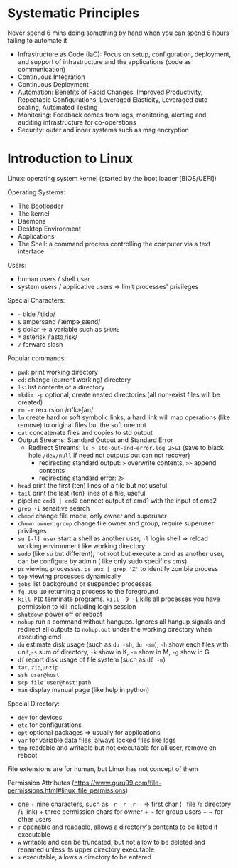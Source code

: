 # Systematic Principles

Never spend 6 mins doing something by hand when you can spend 6 hours failing to automate it

- Infrastructure as Code (IaC): Focus on setup, configuration, deployment, and support of infrastructure and the applications (code as communication)
- Continuous Integration
- Continuous Deployment
- Automation: Benefits of Rapid Changes, Improved Productivity, Repeatable Configurations, Leveraged Elasticity, Leveraged auto scaling, Automated Testing
- Monitoring: Feedback comes from logs, monitoring, alerting and auditing infrastructure for co-operations
- Security: outer and inner systems such as msg encryption

# Introduction to Linux

Linux: operating system kernel (started by the boot loader [BIOS/UEFI])

Operating Systems:

- The Bootloader
- The kernel
- Daemons
- Desktop Environment
- Applications
- The Shell: a command process controlling the computer via a text interface

Users:

- human users / shell user
- system users / applicative users => limit processes' privileges

Special Characters:

- `~` tilde /ˈtildə/
- `&` ampersand /ˈæmpɚˌsænd/
- `$` dollar => a variable such as `$HOME`
- `*` asterisk /ˈastəˌrisk/
- `/` forward slash

Popular commands:

- `pwd`: print working directory
- `cd`: change (current working) directory
- `ls`: list contents of a directory
- `mkdir -p` optional, create nested directories (all non-exist files will be created)
- `rm -r` recursion /rɪ'kɝʃən/
- `ln` create hard or soft symbolic links, a hard link will map operations (like remove) to original files but the soft one not
- `cat` concatenate files and copies to std output
- Output Streams: Standard Output and Standard Error
  - Redirect Streams: `ls > std-out-and-error.log 2>&1` (save to black hole `/dev/null` if need not outputs but can not recover)
    - redirecting standard output: `>` overwrite contents, `>>` append contents
    - redirecting standard error: `2>`
- `head` print the first (ten) lines of a file but not useful
- `tail` print the last (ten) lines of a file, useful
- pipeline `cmd1 | cmd2` connect output of cmd1 with the input of cmd2
- `grep -i` sensitive search
- `chmod` change file mode, only owner and superuser
- `chown owner:group` change file owner and group, require superuser privileges
- `su [-l] user` start a shell as another user, `-l` login shell => reload working environment like working directory
- `sudo` (like `su` but different), not root but execute a cmd as another user, can be configure by admin ( like only sudo specifics cms)
- `ps` viewing processes. `ps aux | grep 'Z'` to identify zombie process
- `top` viewing processes dynamically
- `jobs` list background or suspended processes
- `fg JOB_ID` returning a process to the foreground
- `kill PID` terminate programs. `kill -9 -1` kills all processes you have permission to kill including login session
- `shutdown` power off or reboot
- `nohup` run a command without hangups. Ignores all hangup signals and redirect all outputs to `nohup.out` under the working directory when executing cmd
- `du` estimate disk usage (such as `du -sh`, `du -sm`), `-h` show each files with unit,`-s` sum of directory, `-k` show in K, `-m` show in M, `-g` show in G
- `df` report disk usage of file system (such as `df -m`)
- `tar`, `zip`,`unzip`
- `ssh user@host`
- `scp file user@host:path`
- `man` display manual page (like help in python)

Special Directory:

- `dev` for devices
- `etc` for configurations
- `opt` optional packages => usually for applications
- `var` for variable data files, always locked files like logs
- `tmp` readable and writable but not executable for all user, remove on reboot

File extensions are for human, but Linux has not concept of them

Permission Attributes (https://www.guru99.com/file-permissions.html#linux_file_permissions)

- one + nine characters, such as `-r--r--r--` => first char (`-` file /`d` directory /`i` link) + three permission chars for owner + ~ for group users + ~ for other users
- `r` openable and readable, allows a directory's contents to be listed if executable
- `w` writable and can be truncated, but not allow to be deleted and renamed unless its upper directory executable
- `x` executable, allows a directory to be entered